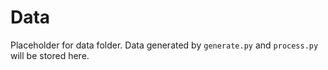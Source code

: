# Data

Placeholder for data folder.
Data generated by `generate.py` and `process.py` will be stored here.
